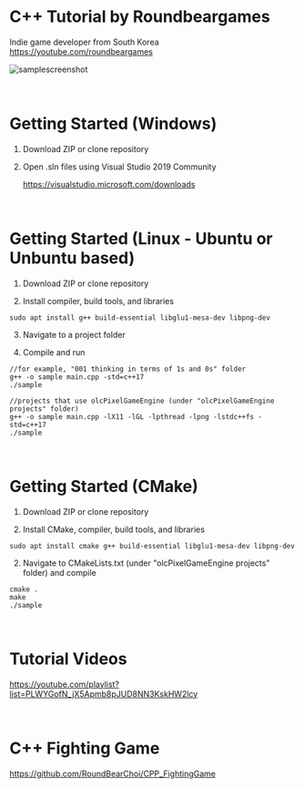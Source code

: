 # C++ Tutorial by Roundbeargames

Indie game developer from South Korea
<br>
https://youtube.com/roundbeargames

![samplescreenshot](https://i.imgur.com/HDtWwa2.jpg)

<br>

# Getting Started (Windows)

1. Download ZIP or clone repository

2. Open .sln files using Visual Studio 2019 Community

    https://visualstudio.microsoft.com/downloads

<br>

# Getting Started (Linux - Ubuntu or Unbuntu based)

1. Download ZIP or clone repository

2. Install compiler, build tools, and libraries

```
sudo apt install g++ build-essential libglu1-mesa-dev libpng-dev
```

3. Navigate to a project folder

4. Compile and run

```
//for example, "001 thinking in terms of 1s and 0s" folder
g++ -o sample main.cpp -std=c++17
./sample
```

```
//projects that use olcPixelGameEngine (under "olcPixelGameEngine projects" folder)
g++ -o sample main.cpp -lX11 -lGL -lpthread -lpng -lstdc++fs -std=c++17
./sample
```

<br>

# Getting Started (CMake)

1. Download ZIP or clone repository

2. Install CMake, compiler, build tools, and libraries

```
sudo apt install cmake g++ build-essential libglu1-mesa-dev libpng-dev
```

2. Navigate to CMakeLists.txt (under "olcPixelGameEngine projects" folder) and compile

```
cmake .
make
./sample
```

<br>

# Tutorial Videos

https://youtube.com/playlist?list=PLWYGofN_jX5Apmb8pJUD8NN3KskHW2lcy

<br>

# C++ Fighting Game
https://github.com/RoundBearChoi/CPP_FightingGame
